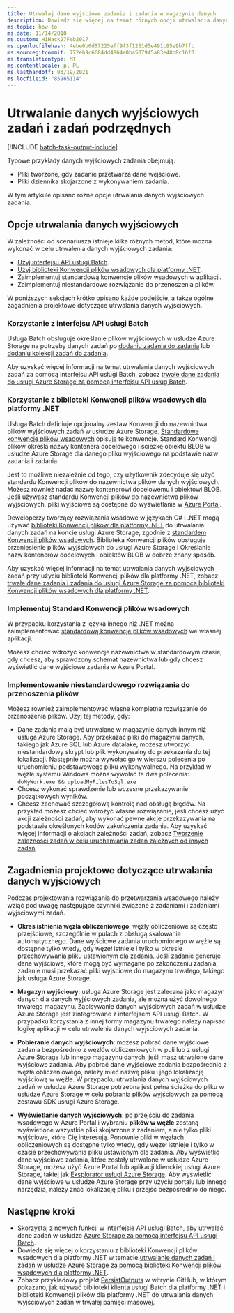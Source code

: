 ```yaml
---
title: Utrwalaj dane wyjściowe zadania i zadania w magazynie danych
description: Dowiedz się więcej na temat różnych opcji utrwalania danych wyjściowych z zadań wsadowych. Możesz utrwalać dane w usłudze Azure Storage lub w innym magazynie danych.
ms.topic: how-to
ms.date: 11/14/2018
ms.custom: H1Hack27Feb2017
ms.openlocfilehash: 4ebe0b6d57225eff9f3f1251d5e491c95e9b7ffc
ms.sourcegitcommit: 772eb9c6684dd4864e0ba507945a83e48b8c16f0
ms.translationtype: MT
ms.contentlocale: pl-PL
ms.lasthandoff: 03/19/2021
ms.locfileid: "85965114"
---
```

# <a name="persist-job-and-task-output"></a>Utrwalanie danych wyjściowych zadań i zadań podrzędnych

[!INCLUDE [batch-task-output-include](../../includes/batch-task-output-include.md)]

Typowe przykłady danych wyjściowych zadania obejmują:

- Pliki tworzone, gdy zadanie przetwarza dane wejściowe.
- Pliki dziennika skojarzone z wykonywaniem zadania.

W tym artykule opisano różne opcje utrwalania danych wyjściowych zadania.

## <a name="options-for-persisting-output"></a>Opcje utrwalania danych wyjściowych

W zależności od scenariusza istnieje kilka różnych metod, które można wykonać w celu utrwalenia danych wyjściowych zadania:

- [Użyj interfejsu API usługi Batch](batch-task-output-files.md).  
- [Użyj biblioteki Konwencji plików wsadowych dla platformy .NET](batch-task-output-file-conventions.md).  
- Zaimplementuj standardową konwencje plików wsadowych w aplikacji.
- Zaimplementuj niestandardowe rozwiązanie do przenoszenia plików.

W poniższych sekcjach krótko opisano każde podejście, a także ogólne zagadnienia projektowe dotyczące utrwalania danych wyjściowych.

### <a name="use-the-batch-service-api"></a>Korzystanie z interfejsu API usługi Batch

Usługa Batch obsługuje określanie plików wyjściowych w usłudze Azure Storage na potrzeby danych zadań po [dodaniu zadania do zadania](/rest/api/batchservice/add-a-task-to-a-job) lub [dodaniu kolekcji zadań do zadania](/rest/api/batchservice/add-a-collection-of-tasks-to-a-job).

Aby uzyskać więcej informacji na temat utrwalania danych wyjściowych zadań za pomocą interfejsu API usługi Batch, zobacz [trwałe dane zadania do usługi Azure Storage za pomocą interfejsu API usług Batch](batch-task-output-files.md).

### <a name="use-the-batch-file-conventions-library-for-net"></a>Korzystanie z biblioteki Konwencji plików wsadowych dla platformy .NET

Usługa Batch definiuje opcjonalny zestaw Konwencji do nazewnictwa plików wyjściowych zadań w usłudze Azure Storage. [Standardowe konwencje plików wsadowych](https://github.com/Azure/azure-sdk-for-net/tree/master/sdk/batch/Microsoft.Azure.Batch.Conventions.Files#conventions) opisują te konwencje. Standard Konwencji plików określa nazwy kontenera docelowego i ścieżkę obiektu BLOB w usłudze Azure Storage dla danego pliku wyjściowego na podstawie nazw zadania i zadania.

Jest to możliwe niezależnie od tego, czy użytkownik zdecyduje się użyć standardu Konwencji plików do nazewnictwa plików danych wyjściowych. Możesz również nadać nazwę kontenerowi docelowemu i obiektowi BLOB. Jeśli używasz standardu Konwencji plików do nazewnictwa plików wyjściowych, pliki wyjściowe są dostępne do wyświetlania w [Azure Portal][portal].

Deweloperzy tworzący rozwiązania wsadowe w językach C# i .NET mogą używać [biblioteki Konwencji plików dla platformy .NET][nuget_package] do utrwalania danych zadań na koncie usługi Azure Storage, zgodnie z [standardem Konwencji plików wsadowych](https://github.com/Azure/azure-sdk-for-net/tree/master/sdk/batch/Microsoft.Azure.Batch.Conventions.Files#conventions). Biblioteka Konwencji plików obsługuje przeniesienie plików wyjściowych do usługi Azure Storage i Określanie nazw kontenerów docelowych i obiektów BLOB w dobrze znany sposób.

Aby uzyskać więcej informacji na temat utrwalania danych wyjściowych zadań przy użyciu biblioteki Konwencji plików dla platformy .NET, zobacz [trwałe dane zadania i zadania do usługi Azure Storage za pomocą biblioteki Konwencji plików wsadowych dla platformy .NET](batch-task-output-file-conventions.md).

### <a name="implement-the-batch-file-conventions-standard"></a>Implementuj Standard Konwencji plików wsadowych

W przypadku korzystania z języka innego niż .NET można zaimplementować [standardową konwencje plików wsadowych](https://github.com/Azure/azure-sdk-for-net/tree/master/sdk/batch/Microsoft.Azure.Batch.Conventions.Files#conventions) we własnej aplikacji.

Możesz chcieć wdrożyć konwencje nazewnictwa w standardowym czasie, gdy chcesz, aby sprawdzony schemat nazewnictwa lub gdy chcesz wyświetlić dane wyjściowe zadania w Azure Portal.

### <a name="implement-a-custom-file-movement-solution"></a>Implementowanie niestandardowego rozwiązania do przenoszenia plików

Możesz również zaimplementować własne kompletne rozwiązanie do przenoszenia plików. Użyj tej metody, gdy:

- Dane zadania mają być utrwalane w magazynie danych innym niż usługa Azure Storage. Aby przekazać pliki do magazynu danych, takiego jak Azure SQL lub Azure datalake, możesz utworzyć niestandardowy skrypt lub plik wykonywalny do przekazania do tej lokalizacji. Następnie można wywołać go w wierszu polecenia po uruchomieniu podstawowego pliku wykonywalnego. Na przykład w węźle systemu Windows można wywołać te dwa polecenia: `doMyWork.exe && uploadMyFilesToSql.exe`
- Chcesz wykonać sprawdzenie lub wczesne przekazywanie początkowych wyników.
- Chcesz zachować szczegółową kontrolę nad obsługą błędów. Na przykład możesz chcieć wdrożyć własne rozwiązanie, jeśli chcesz użyć akcji zależności zadań, aby wykonać pewne akcje przekazywania na podstawie określonych kodów zakończenia zadania. Aby uzyskać więcej informacji o akcjach zależności zadań, zobacz [Tworzenie zależności zadań w celu uruchamiania zadań zależnych od innych zadań](batch-task-dependencies.md).

## <a name="design-considerations-for-persisting-output"></a>Zagadnienia projektowe dotyczące utrwalania danych wyjściowych

Podczas projektowania rozwiązania do przetwarzania wsadowego należy wziąć pod uwagę następujące czynniki związane z zadaniami i zadaniami wyjściowymi zadań.

- **Okres istnienia węzła obliczeniowego**: węzły obliczeniowe są często przejściowe, szczególnie w pulach z obsługą skalowania automatycznego. Dane wyjściowe zadania uruchomionego w węźle są dostępne tylko wtedy, gdy węzeł istnieje i tylko w okresie przechowywania pliku ustawionym dla zadania. Jeśli zadanie generuje dane wyjściowe, które mogą być wymagane po zakończeniu zadania, zadanie musi przekazać pliki wyjściowe do magazynu trwałego, takiego jak usługa Azure Storage.

- **Magazyn wyjściowy**: usługa Azure Storage jest zalecana jako magazyn danych dla danych wyjściowych zadania, ale można użyć dowolnego trwałego magazynu. Zapisywanie danych wyjściowych zadań w usłudze Azure Storage jest zintegrowane z interfejsem API usługi Batch. W przypadku korzystania z innej formy magazynu trwałego należy napisać logikę aplikacji w celu utrwalenia danych wyjściowych zadania.

- **Pobieranie danych wyjściowych**: możesz pobrać dane wyjściowe zadania bezpośrednio z węzłów obliczeniowych w puli lub z usługi Azure Storage lub innego magazynu danych, jeśli masz utrwalone dane wyjściowe zadania. Aby pobrać dane wyjściowe zadania bezpośrednio z węzła obliczeniowego, należy mieć nazwę pliku i jego lokalizację wyjściową w węźle. W przypadku utrwalania danych wyjściowych zadań w usłudze Azure Storage potrzebna jest pełna ścieżka do pliku w usłudze Azure Storage w celu pobrania plików wyjściowych za pomocą zestawu SDK usługi Azure Storage.

- **Wyświetlanie danych wyjściowych**: po przejściu do zadania wsadowego w Azure Portal i wybraniu **plików w węźle** zostaną wyświetlone wszystkie pliki skojarzone z zadaniem, a nie tylko pliki wyjściowe, które Cię interesują. Ponownie pliki w węzłach obliczeniowych są dostępne tylko wtedy, gdy węzeł istnieje i tylko w czasie przechowywania pliku ustawionym dla zadania. Aby wyświetlić dane wyjściowe zadania, które zostały utrwalone w usłudze Azure Storage, możesz użyć Azure Portal lub aplikacji klienckiej usługi Azure Storage, takiej jak [Eksplorator usługi Azure Storage][storage_explorer]. Aby wyświetlić dane wyjściowe w usłudze Azure Storage przy użyciu portalu lub innego narzędzia, należy znać lokalizację pliku i przejść bezpośrednio do niego.

## <a name="next-steps"></a>Następne kroki

- Skorzystaj z nowych funkcji w interfejsie API usługi Batch, aby utrwalać dane zadań w usłudze [Azure Storage za pomocą interfejsu API usługi Batch](batch-task-output-files.md).
- Dowiedz się więcej o korzystaniu z biblioteki Konwencji plików wsadowych dla platformy .NET w temacie [utrwalanie danych zadań i zadań w usłudze Azure Storage za pomocą biblioteki Konwencji plików wsadowych dla platformy .NET](batch-task-output-file-conventions.md).
- Zobacz przykładowy projekt [PersistOutputs][github_persistoutputs] w witrynie GitHub, w którym pokazano, jak używać biblioteki klienta usługi Batch dla platformy .NET i biblioteki Konwencji plików dla platformy .NET do utrwalania danych wyjściowych zadań w trwałej pamięci masowej.

[nuget_package]: https://www.nuget.org/packages/Microsoft.Azure.Batch.Conventions.Files
[portal]: https://portal.azure.com
[storage_explorer]: https://storageexplorer.com/
[github_persistoutputs]: https://github.com/Azure/azure-batch-samples/tree/master/CSharp/ArticleProjects/PersistOutputs 
